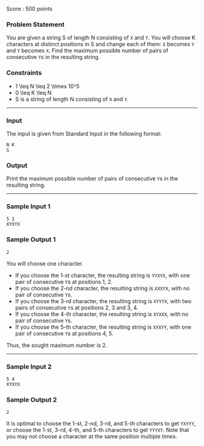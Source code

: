 Score : 500 points

### Problem Statement

You are given a string S of length N consisting of `X` and `Y`.
You will choose K characters at distinct positions in S and change each of them: `X` becomes `Y` and `Y` becomes `X`.
Find the maximum possible number of pairs of consecutive `Y`s in the resulting string.

### Constraints

* 1 \leq N \leq 2 \times 10^5
* 0 \leq K \leq N
* S is a string of length N consisting of `X` and `Y`.

---

### Input

The input is given from Standard Input in the following format:

```
N K
S
```

### Output

Print the maximum possible number of pairs of consecutive `Y`s in the resulting string.

---

### Sample Input 1

```
5 1
XYXYX
```

### Sample Output 1

```
2
```

You will choose one character.

* If you choose the 1-st character, the resulting string is `YYXYX`, with one pair of consecutive `Y`s at positions 1, 2.
* If you choose the 2-nd character, the resulting string is `XXXYX`, with no pair of consecutive `Y`s.
* If you choose the 3-rd character, the resulting string is `XYYYX`, with two pairs of consecutive `Y`s at positions 2, 3 and 3, 4.
* If you choose the 4-th character, the resulting string is `XYXXX`, with no pair of consecutive `Y`s.
* If you choose the 5-th character, the resulting string is `XYXYY`, with one pair of consecutive `Y`s at positions 4, 5.

Thus, the sought maximum number is 2.

---

### Sample Input 2

```
5 4
XYXYX
```

### Sample Output 2

```
2
```

It is optimal to choose the 1-st, 2-nd, 3-rd, and 5-th characters to get `YXYYY`, or choose the 1-st, 3-rd, 4-th, and 5-th characters to get `YYYXY`.
Note that you may not choose a character at the same position multiple times.